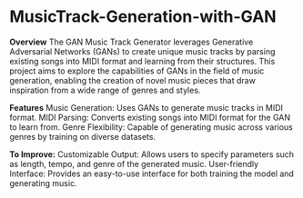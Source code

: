 # MusicTrack-Generation-with-GAN

**Overview**
The GAN Music Track Generator leverages Generative Adversarial Networks (GANs) to create unique music tracks by parsing existing songs into MIDI format and learning from their structures. This project aims to explore the capabilities of GANs in the field of music generation, enabling the creation of novel music pieces that draw inspiration from a wide range of genres and styles.

**Features**
Music Generation: Uses GANs to generate music tracks in MIDI format.
MIDI Parsing: Converts existing songs into MIDI format for the GAN to learn from.
Genre Flexibility: Capable of generating music across various genres by training on diverse datasets.

**To Improve:**
Customizable Output: Allows users to specify parameters such as length, tempo, and genre of the generated music.
User-friendly Interface: Provides an easy-to-use interface for both training the model and generating music.
